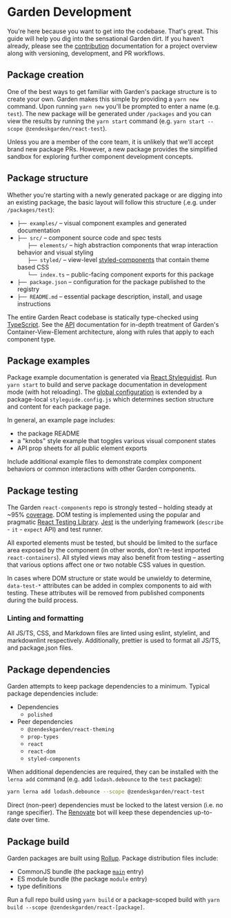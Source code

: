 # Garden Development

You're here because you want to get into the codebase. That's great. This
guide will help you dig into the sensational Garden dirt. If you haven't
already, please see the [contribution](/.github/CONTRIBUTING.md)
documentation for a project overview along with versioning, development, and
PR workflows.

## Package creation

One of the best ways to get familiar with Garden's package structure is to
create your own. Garden makes this simple by providing a `yarn new` command.
Upon running `yarn new` you'll be prompted to enter a name (e.g. `test`). The
new package will be generated under `/packages` and you can view the results
by running the `yarn start` command (e.g. `yarn start --scope @zendeskgarden/react-test`).

Unless you are a member of the core team, it is unlikely that we'll accept
brand new package PRs. However, a new package provides the simplified sandbox
for exploring further component development concepts.

## Package structure

Whether you're starting with a newly generated package or are digging into an
existing package, the basic layout will follow this structure (.e.g. under `/packages/test`):

<!-- markdownlint-disable -->

- `├── examples/` – visual component examples and generated documentation
- `├── src/` – component source code and spec tests<br>
  &nbsp;&nbsp;&nbsp;&nbsp;&nbsp;&nbsp;`├── elements/` – high abstraction components that wrap interaction behavior and visual styling<br>
  &nbsp;&nbsp;&nbsp;&nbsp;&nbsp;&nbsp;`├── styled/` – view-level [styled-components](https://styled-components.com/) that contain theme based CSS<br>
  &nbsp;&nbsp;&nbsp;&nbsp;&nbsp;&nbsp;`└── index.ts` – public-facing component exports for this package
- `├── package.json` – configuration for the package published to the registry
- `├── README.md` – essential package description, install, and usage instructions

<!-- markdownlint-enable -->

The entire Garden React codebase is statically type-checked using
[TypeScript](https://www.typescriptlang.org/). See the [API](api.md)
documentation for in-depth treatment of Garden's Container-View-Element
architecture, along with rules that apply to each component type.

## Package examples

Package example documentation is generated via [React
Styleguidist](https://react-styleguidist.js.org/). Run `yarn start` to build
and serve package documentation in development mode (with hot reloading). The
[global configuration](/utils/styleguide/styleguide.base.config.js) is
extended by a package-local `styleguide.config.js` which determines section
structure and content for each package page.

In general, an example page includes:

- the package README
- a "knobs" style example that toggles various visual component states
- API prop sheets for all public element exports

Include additional example files to demonstrate complex component behaviors
or common interactions with other Garden components.

## Package testing

The Garden `react-components` repo is strongly tested – holding steady at
~95% [coverage](https://coveralls.io/github/zendeskgarden/react-components).
DOM testing is implemented using the popular and pragmatic [React Testing
Library](https://testing-library.com/react). [Jest](https://jestjs.io/) is
the underlying framework (`describe` - `it` - `expect` API) and test runner.

All exported elements must be tested, but should be limited to the surface
area exposed by the component (in other words, don't re-test imported
`react-containers`). All styled views may also benefit from testing –
asserting that various options affect one or two notable CSS values in
question.

In cases where DOM structure or state would be unwieldy to determine,
`data-test-*` attributes can be added in complex components to aid with
testing. These attributes will be removed from published components during
the build process.

### Linting and formatting

All JS/TS, CSS, and Markdown files are linted using eslint, stylelint, and
markdownlint respectively. Additionally, prettier is used to format all
JS/TS, and package.json files.

## Package dependencies

Garden attempts to keep package dependencies to a minimum. Typical package
dependencies include:

- Dependencies
  - `polished`
- Peer dependencies
  - `@zendeskgarden/react-theming`
  - `prop-types`
  - `react`
  - `react-dom`
  - `styled-components`

When additional dependencies are required, they can be installed with the
`lerna add` command (e.g. add `lodash.debounce` to the `test` package):

```sh
yarn lerna add lodash.debounce --scope @zendeskgarden/react-test
```

Direct (non-peer) dependencies must be locked to the latest version (i.e. no
range specifier). The [Renovate](https://renovatebot.com) bot will keep these
dependencies up-to-date over time.

## Package build

Garden packages are built using [Rollup](https://rollupjs.org/). Package distribution files include:

- CommonJS bundle (the package [`main`](https://docs.npmjs.com/files/package.json#main) entry)
- ES module bundle (the package `module` entry)
- type definitions

Run a full repo build using `yarn build` or a package-scoped build with `yarn build --scope @zendeskgarden/react-[package]`.
